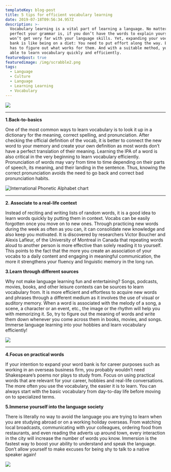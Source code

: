 ```yaml
---
templateKey: blog-post
title: 5 tips for efficient vocabulary learning
date: 2019-07-18T09:56:34.957Z
description: >-
  Vocabulary learning is a vital part of learning a language. No matter how
  perfect your grammar is, if you don’t have the words to explain yourself, you
  won’t get very far with your language skills. Yet, expanding your vocabulary
  bank is like being on a diet: You need to put effort along the way. Everyone
  has to figure out what works for them. And with a suitable method, you will be
  able to learn vocabulary quickly and efficiently.
featuredpost: true
featuredimage: /img/scrabble2.png
tags:
  - Language
  - Culture
  - Language
  - Learning Learning
  - Vocabulary
---
```



![](/img/scrabble2.png)

****

**1.Back-to-basics**

One of the most common ways to learn vocabulary is to look it up in a dictionary for the meaning, correct spelling, and pronunciation. After checking the official definition of the vocab, it is better to connect the new word to your memory and create your own definition as most words don’t have a perfect translation of their meaning. Learning the IPA of a word is also critical in the very beginning to learn vocabulary efficiently. Pronunciation of words may vary from time to time depending on their parts of speech, its meaning, and their landing in the sentence. Thus, knowing the correct pronunciation avoids the need to go back and correct bad pronunciation habits.

![International Phonetic Alphabet chart](/img/ipaa.png)

****

**2. Associate to a real-life context**

Instead of reciting and writing lists of random words, it is a good idea to learn words quickly by putting them in context. Vocabs can be easily forgotten once you move on to new ones. Through practicing new words during the week as often as you can, it can consolidate new knowledge and also keep you motivated. It is discovered by researchers Victor Boucher and Alexis Lafleur, of the University of Montreal in Canada that repeating words aloud to another person is more effective than solely reading it to yourself. This points to the fact that the more you create an association of your vocabs to a daily content and engaging in meaningful communication, the more it strengthens your fluency and linguistic memory in the long run.

**3.Learn through different sources**

Why not make language learning fun and entertaining? Songs, podcasts, movies, books, and other leisure contexts can be sources to learn vocabulary from. It is more efficient and effortless to acquire new words and phrases through a different medium as it involves the use of visual or auditory memory. When a word is associated with the melody of a song, a scene, a character or an event, etc., the image or the rhythm will help you with memorizing it. So, try to figure out the meaning of words and write them down whenever you come across them in books, movies, and songs. Immerse language learning into your hobbies and learn vocabulary efficiently!

![](/img/bokkky.png)

****

**4.Focus on practical words**

If your intention to expand your word bank is for career purposes such as working in an overseas business firm, you probably wouldn’t need Shakespeare’s poems nor plays to study from. Focus on using practical words that are relevant for your career, hobbies and real-life conversations. The more often you use the vocabulary, the easier it is to learn. You can always start with the basic vocabulary from day-to-day life before moving on to specialized terms.

**5.Immerse yourself into the language society**

There is literally no way to avoid the language you are trying to learn when you are studying abroad or on a working holiday overseas. From watching local broadcasts, communicating with your colleagues, ordering food from restaurants, and even reading the adverts up around town, every interaction in the city will increase the number of words you know. Immersion is the fastest way to boost your ability to understand and speak the language. Don’t allow yourself to make excuses for being shy to talk to a native speaker again!

![](/img/gogo.png)
